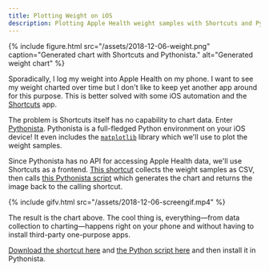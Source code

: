 ```yaml
---
title: Plotting Weight on iOS
description: Plotting Apple Health weight samples with Shortcuts and Pythonista.
---
```


{% include figure.html src="/assets/2018-12-06-weight.png" caption="Generated chart with Shortcuts and Pythonista." alt="Generated weight chart" %}

Sporadically, I log my weight into Apple Health on my phone. I want to see my weight charted over time but I don't like to keep yet another app around for this purpose. This is better solved with some iOS automation and the [Shortcuts](https://support.apple.com/guide/shortcuts/welcome/ios) app.

The problem is Shortcuts itself has no capability to chart data. Enter [Pythonista](http://omz-software.com/pythonista/). Pythonista is a full-fledged Python environment on your iOS device! It even includes the [`matplotlib`](https://matplotlib.org/) library which we'll use to plot the weight samples.

Since Pythonista has no API for accessing Apple Health data, we'll use Shortcuts as a frontend. [This shortcut](https://www.icloud.com/shortcuts/a262ec12bb764dae9fab4aeb59ee2c57) collects the weight samples as CSV, then calls [this Pythonista script](/assets/2018-12-06-plotweight.py) which generates the chart and returns the image back to the calling shortcut.

{% include gifv.html src="/assets/2018-12-06-screengif.mp4" %}

The result is the chart above. The cool thing is, everything—from data collection to charting—happens right on your phone and without having to install third-party one-purpose apps.

[Download the shortcut here](https://www.icloud.com/shortcuts/a262ec12bb764dae9fab4aeb59ee2c57) and [the Python script here](/assets/2018-12-06-plotweight.py) and then install it in Pythonista.
